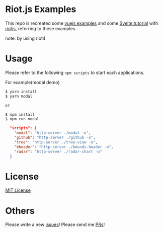 # Riot.js Examples

This repo is recreated some [vuejs examples](https://jp.vuejs.org/v2/examples/) and some [Svelte tutorial](https://svelte.dev/tutorial/) with [riotjs](https://riot.js.org/), referring to these examples.

note: by using riot4

# Usage
Please refer to the following `npm scripts` to start each applications.

For example(modal demo)

```bash
$ yarn install
$ yarn modal

or

$ npm install
$ npm run modal
```

```json
  "scripts": {
    "modal": "http-server ./modal -o",
    "github": "http-server ./github -o",
    "tree": "http-server ./tree-view -o",
    "bheader": "http-server ./bounds-header -o",
    "radar": "http-server ./radar-chart -o"
  }
```

# License

[MIT License](https://github.com/kkeeth/riot-examples/blob/master/LICENSE)

# Others

Please write a new [issues](https://github.com/kkeeth/riot-examples/issues)! Please send me [PRs](https://github.com/kkeeth/riot-examples/pulls)!
